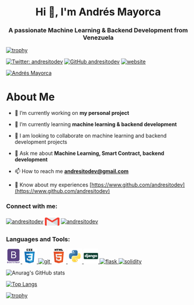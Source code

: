 <h1 align="center">Hi 👋, I'm Andrés Mayorca</h1>
<h3 align="center">A passionate Machine Learning & Backend Development from Venezuela</h3>

[![trophy](https://github-profile-trophy.vercel.app/?username=andresitodev-ma&theme=onedark)](https://github.com/ryo-ma/github-profile-trophy)

[![Twitter: andresitodev](https://img.shields.io/twitter/follow/andresitodev?style=social)](https://twitter.com/andresitodev)
[![GitHub andresitodev](https://img.shields.io/github/followers/andresitodev?label=follow&style=social)](https://github.com/andresitodev)
[![website](https://img.shields.io/badge/PortfolioWebsite-andresitodev.netlify.app-2648ff?style=flat-square&logo=google-chrome)](https://andresitodev.netlify.app/)


<p align="left"> <a href="https://github.com/ryo-ma/github-profile-trophy"><img src="https://github-profile-trophy.vercel.app/?username=andresitodev" alt="Andrés Mayorca" /></a></p>

<h1>About Me</h1>

- 🔭 I’m currently working on **my personal project**

- 🌱 I’m currently learning **machine learning & backend development**

- 👯 I am looking to collaborate on machine learning and backend development projects

- 💬 Ask me about **Machine Learning, Smart Contract, backend development**

- 📫 How to reach me **andresitodev@gmail.com**

- 📄 Know about my experiences [https://www.github.com/andresitodev](https://www.github.com/andresitodev)


<h3 align="left">Connect with me:</h3>
<p align="left">
<a href="https://twitter.com/andresitodev" target="blank"><img align="center" src="https://raw.githubusercontent.com/rahuldkjain/github-profile-readme-generator/master/src/images/icons/Social/twitter.svg" alt="andresitodev" height="30" width="40" /></a>
<a href="mailto:andresitodev@gmail.com" target='_blank'><img align="center" src="./social-media/gmail.svg" height="30" width="40" alt="andresitodev" /></a>
<a href="https://www.kaggle.com/dataandres" target="blank"><img align="center" src="https://raw.githubusercontent.com/rahuldkjain/github-profile-readme-generator/master/src/images/icons/Social/kaggle.svg" alt="andresitodev" height="30" width="40" /></a>
</div>
  
<h3 align="left">Languages and Tools:</h3>
<a href="https://getbootstrap.com" target="blank"> <img src="https://raw.githubusercontent.com/devicons/devicon/master/icons/bootstrap/bootstrap-plain-wordmark.svg" alt="bootstrap" width="40" height="40"/> </a><a href="https://www.w3schools.com/css/" target="blank"> <img src="https://raw.githubusercontent.com/devicons/devicon/master/icons/css3/css3-original-wordmark.svg" alt="css3" width="40" height="40"/> </a><a href="https://git-scm.com/" target="blank"> <img src="https://www.vectorlogo.zone/logos/git-scm/git-scm-icon.svg" alt="git" width="40" height="40"/> </a> <a href="https://www.w3.org/html/" target="blank"> <img src="https://raw.githubusercontent.com/devicons/devicon/master/icons/html5/html5-original-wordmark.svg" alt="html5" width="40" height="40"/> </a><a href="https://www.python.org" target="blank"> <img src="https://raw.githubusercontent.com/devicons/devicon/master/icons/python/python-original.svg" alt="python" width="40" height="40"/> </a><a href="https://www.djangoproject.com/" target="blank"> <img src="https://raw.githubusercontent.com/devicons/devicon/master/icons/django/django-original.svg" alt="django" width="40" height="40"/> </a><a href="https://flask.palletsprojects.com/" target="blank"> <img src="https://www.vectorlogo.zone/logos/pocoo_flask/pocoo_flask-icon.svg" alt="flask" width="40" height="40"/> </a> <a href="https://soliditylang.org" target="blank"> <img src="https://upload.wikimedia.org/wikipedia/commons/thumb/9/98/Solidity_logo.svg/1300px-Solidity_logo.svg.png" alt="solidity" width="20" height="40"/> </a> </p>

![Anurag's GitHub stats](https://github-readme-stats.vercel.app/api?username=andresitodev&show_icons=true&theme=light&locale=en)


[![Top Langs](https://github-readme-stats.vercel.app/api/top-langs/?username=andresitodev&theme=ligth&locale=en&layout=compact)](https://github.com/andresitodev/github-readme-stats)
  
[![trophy](https://github-profile-trophy.vercel.app/?username=randresitodev-ma&theme=onedark)](https://github.com/ryo-ma/github-profile-trophy)
